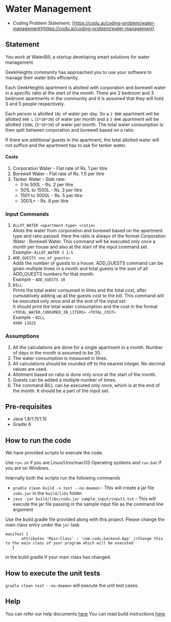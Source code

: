 # Water Management
-  Coding Problem Statement:  [https://codu.ai/coding-problem/water-management](https://codu.ai/coding-problem/water-management)

## Statement
You work at WaterBill, a startup developing smart solutions for water management.

GeekHeights community has approached you to use your software to manage their water bills efficiently.

Each GeekHeights apartment is allotted with corporation and borewell water in a specific ratio at the start of the month. There are 2 bedroom and 3 bedroom apartments in the community and it is assumed that they will hold 3 and 5 people respectively.

Each person is allotted `10L` of water per day. So a `2 BHK` apartment will be allotted `900 L` (`3*10*30`) of water per month and a `3 BHK` apartment will be allotted `1500L` (`5*10*30`) of water per month. The total water consumption is then split between corporation and borewell based on a ratio.

If there are additional guests in the apartment, the total allotted water will not suffice and the apartment has to ask for tanker water.

#### Costs
1.  Corporation Water - Flat rate of Rs. 1 per litre
2.  Borewell Water - Flat rate of Rs. 1.5 per litre
3.  Tanker Water - Slab rate:
    -   0 to 500L - Rs. 2 per litre
    -  501L to 1500L - Rs. 3 per litre
    -  1501 to 3000L - Rs. 5 per litre
    -  3001L+ - Rs. 8 per litre

### Input Commands  
1. `ALLOT_WATER <apartment-type> <ratio>` </br>
Allots the water from corporation and borewell based on the apartment type and ratio passed. Here the ratio is always of the format Corporation Water : Borewell Water. This command will be executed only once a month per house and also at the start of the input command set. </br>
Example- `ALLOT_WATER 3 1:5`  
2. `ADD_GUESTS <no_of_guests>` </br>
Adds the number of guests to a house. ADD_GUESTS command can be given multiple times in a month and total guests is the sum of all ADD_GUESTS numbers for that month. </br>
Example - `ADD_GUESTS 10`  
3. `BILL` </br>
Prints the total water consumed in litres and the total cost, after cumulatively adding up all the guests cost to the bill. This command will be executed only once and at the end of the input set. </br>
It should print the total water consumption and the cost in the format  </br>
`<TOTAL_WATER_CONSUMED_IN_LITERS> <TOTAL_COST>` </br>
Example - `BILL` </br>
`4500 13625`

### Assumptions
1. All the calculations are done for a single apartment in a month. Number of days in the month is assumed to be 30.
2. The water consumption is measured in litres.
3. All calculations should be rounded off to the nearest integer. No decimal values are used.
4. Allotment based on ratio is done only once at the start of the month.
5. Guests can be added a multiple number of times.
6. The command BILL can be executed only once, which is at the end of the month. It should be a part of the input set.

## Pre-requisites
* Java 1.8/1.11/1.15
* Gradle 6

## How to run the code

We have provided scripts to execute the code. 

Use `run.sh` if you are Linux/Unix/macOS Operating systems and `run.bat` if you are on Windows.

Internally both the scripts run the following commands 

 * `gradle clean build -x test --no-daemon` - This will create a jar file `codu.jar` in the `build/libs` folder.
 * `java -jar build/libs/codu.jar sample_input/input1.txt` - This will execute the jar file passing in the sample input file as the command line argument

 Use the build.gradle file provided along with this project. Please change the main class entry under the `jar` task

 ```
 manifest {
        attributes 'Main-Class' : 'com.codu.backend.App' //Change this to the main class of your program which will be executed
    }
```
in the build.gradle if your main class has changed.

 ## How to execute the unit tests

 `gradle clean test --no-daemon` will execute the unit test cases.

## Help

You can refer our help documents [here](https://help.codu.in)
You can read build instructions [here](https://github.com/codu/coding-problem-artefacts/tree/master/Java)
